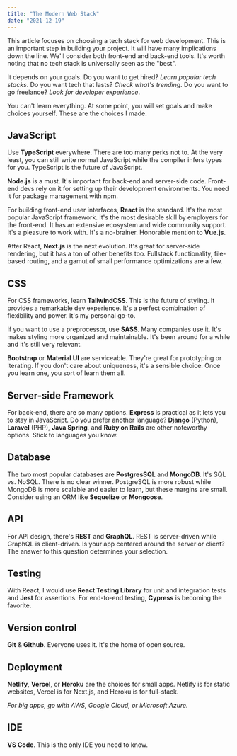 ```yaml
---
title: "The Modern Web Stack"
date: "2021-12-19"
---
```


This article focuses on choosing a tech stack for web development. This is an important step in building your project. It will have many implications down the line. We'll consider both front-end and back-end tools. It's worth noting that no tech stack is universally seen as the "best".

It depends on your goals. Do you want to get hired? _Learn popular tech stacks_. Do you want tech that lasts? _Check what's trending_. Do you want to go freelance? _Look for developer experience_.

You can't learn everything. At some point, you will set goals and make choices yourself. These are the choices I made.

## JavaScript

Use **TypeScript** everywhere. There are too many perks not to. At the very least, you can still write normal JavaScript while the compiler infers types for you. TypeScript is the future of JavaScript.

**Node.js** is a must. It's important for back-end and server-side code. Front-end devs rely on it for setting up their development environments. You need it for package management with npm.

For building front-end user interfaces, **React** is the standard. It's the most popular JavaScript framework. It's the most desirable skill by employers for the front-end. It has an extensive ecosystem and wide community support. It's a pleasure to work with. It's a no-brainer. Honorable mention to **Vue.js**.

After React, **Next.js** is the next evolution. It's great for server-side rendering, but it has a ton of other benefits too. Fullstack functionality, file-based routing, and a gamut of small performance optimizations are a few.

## CSS

For CSS frameworks, learn **TailwindCSS**. This is the future of styling. It provides a remarkable dev experience. It's a perfect combination of flexibility and power. It's my personal go-to.

If you want to use a preprocessor, use **SASS**. Many companies use it. It's makes styling more organized and maintainable. It's been around for a while and it's still very relevant.

**Bootstrap** or **Material UI** are serviceable. They're great for prototyping or iterating. If you don't care about uniqueness, it's a sensible choice. Once you learn one, you sort of learn them all.

## Server-side Framework

For back-end, there are so many options. **Express** is practical as it lets you to stay in JavaScript. Do you prefer another language? **Django** (Python), **Laravel** (PHP), **Java Spring**, and **Ruby on Rails** are other noteworthy options. Stick to languages you know.

## Database

The two most popular databases are **PostgresSQL** and **MongoDB**. It's SQL vs. NoSQL. There is no clear winner. PostgreSQL is more robust while MongoDB is more scalable and easier to learn, but these margins are small. Consider using an ORM like **Sequelize** or **Mongoose**.

## API

For API design, there's **REST** and **GraphQL**. REST is server-driven while GraphQL is client-driven. Is your app centered around the server or client? The answer to this question determines your selection.

## Testing

With React, I would use **React Testing Library** for unit and integration tests and **Jest** for assertions. For end-to-end testing, **Cypress** is becoming the favorite.

## Version control

**Git** & **Github**. Everyone uses it. It's the home of open source.

## Deployment

**Netlify**, **Vercel**, or **Heroku** are the choices for small apps. Netlify is for static websites, Vercel is for Next.js, and Heroku is for full-stack.

_For big apps, go with AWS, Google Cloud, or Microsoft Azure._

## IDE

**VS Code**. This is the only IDE you need to know.

